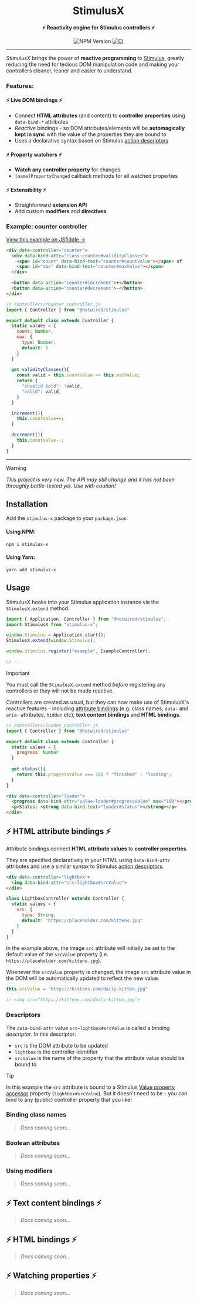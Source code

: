 <center>

# StimulusX 

**⚡️ Reactivity engine for Stimulus controllers ⚡️**

![NPM Version](https://img.shields.io/npm/v/stimulus-x)
 [![CI](https://github.com/allmarkedup/stimulus-x/actions/workflows/ci.yml/badge.svg?branch=main)](https://github.com/allmarkedup/stimulus-x/actions/workflows/ci.yml)

</center>

---

_StimulusX_ brings the power of **reactive programming** to [Stimulus](https://stimulus.hotwired.dev), greatly reducing the need for tedious DOM manipulation code and making your controllers cleaner, leaner and easier to understand.

### Features:

#### ⚡️ Live DOM bindings ⚡️ 

* Connect **HTML attributes** (and content) to **controller properties** using `data-bind-*` attributes
* _Reactive_ bindings - so DOM attributes/elements will be **automagically kept in sync** with the value of the properties they are bound to
* Uses a declarative syntax based on Stimulus [action descriptors](https://stimulus.hotwired.dev/reference/actions)

#### ⚡️ Property watchers ⚡️

* **Watch any controller property** for changes
* `[name]PropertyChanged` callback methods for all watched properties

#### ⚡️ Extensibility ⚡️

* Straighforward **extension API**
* Add custom **modifiers** and **directives**

### Example: counter controller 

[View this example on JSfiddle &rarr;](https://jsfiddle.net/2nyLrahu/)

```html
<div data-controller="counter">
  <div data-bind-attr="class~counter#validityClasses">
    <span id="count" data-bind-text="counter#countValue"></span> of 
    <span id="max" data-bind-text="counter#maxValue"></span>
  </div>

  <button data-action="counter#increment">+</button>
  <button data-action="counter#decrement">-</button>
</div>
```

```js
// controllers/counter_controller.js
import { Controller } from "@hotwired/stimulus"

export default class extends Controller {
  static values = {
    count: Number,
    max: {
      type: Number,
      default: 5
    }
  }
  
  get validityClasses(){
    const valid = this.countValue <= this.maxValue;
    return {
      "invalid bold": !valid,
      "valid": valid,
    }
  }

  increment(){
    this.countValue++;
  }

  decrement(){
    this.countValue--;
  }
}
```

---

> [!WARNING]
> _This project is very new. The API may still change and it has not been throughly battle-tested yet. Use with caution!_ 

## Installation

Add the `stimulus-x` package to your `package.json`:

#### Using NPM:

```
npm i stimulus-x
```

#### Using Yarn:

```
yarn add stimulus-x
```

## Usage

StimulusX hooks into your Stimulus application instance via the `StimulusX.extend` method:

```js
import { Application, Controller } from "@hotwired/stimulus";
import StimulusX from "stimulus-x";

window.Stimulus = Application.start();
StimulusX.extend(window.Stimulus);

window.Stimulus.register("example", ExampleController);

// ...
```

> [!IMPORTANT]
> You must call the `StimulusX.extend` method _before_ registering any controllers or they will not be made reactive.

Controllers are created as usual, but they can now make use of StimulusX's reactive features - including [attribute bindings](#️-attribute-bindings) (e.g. class names, `data-` and `aria-` attributes, `hidden` etc), **text content bindings** and **HTML bindings**.

```js
// controllers/loader_controller.js
import { Controller } from "@hotwired/stimulus"

export default class extends Controller {
  static values = {
    progress: Number
  }
  
  get status(){
    return this.progressValue === 100 ? "finished" : "loading";
  }
}
```

```html
<div data-controller="loader">
  <progress data-bind-attr="value~loader#progressValue" max="100"></progress>
  <p>Status: <strong data-bind-text="loader#status"></strong></p>
</div>
```

## ⚡️ HTML attribute bindings ⚡️ 

Attribute bindings connect **HTML attribute values** to **controller properties**.

They are specified declaratively in your HTML using `data-bind-attr` attributes and use a similar syntax to Stimulus [action descriptors](https://stimulus.hotwired.dev/reference/actions#descriptors).

```html
<div data-controller="lightbox">
  <img data-bind-attr="src~lightbox#srcValue">
</div>
```

```js
class LightboxController extends Controller {
  static values = {
    src: {
      type: String,
      default: "https://placeholder.com/kittens.jpg"
    }
  }
}
```

In the example above, the image `src` attribute will initially be set to the default value of the `srcValue` property (i.e. `https://placeholder.com/kittens.jpg`).

Whenever the `srcValue` property is changed, the image `src` attribute value in the DOM will be automatically updated to reflect the new value.

```js
this.srcValue = "https://kittens.com/daily-kitten.jpg"

// <img src="https://kittens.com/daily-kitten.jpg">
```

### Descriptors

The `data-bind-attr` value `src~lightbox#srcValue` is called a _binding descriptor_. In this descriptor:

* `src` is the DOM attribute to be updated
* `lightbox` is the controller identifier
* `srcValue` is the name of the property that the attribute value should be bound to

> [!TIP]
> In this example the `src` attribute is bound to a Stimulus [Value property accessor](https://stimulus.hotwired.dev/reference/values) property (`lightbox#srcValue`). But it doesn't need to be - you can bind to any (public) controller property that you like!

### Binding class names 

> _Docs coming soon&hellip;_

### Boolean attributes

> _Docs coming soon&hellip;_

### Using modifiers

> _Docs coming soon&hellip;_

## ⚡️ Text content bindings ⚡️

> _Docs coming soon&hellip;_

## ⚡️ HTML bindings ⚡️

> _Docs coming soon&hellip;_

## ⚡️ Watching properties ⚡️

> _Docs coming soon&hellip;_